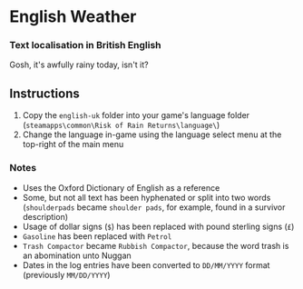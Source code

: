 # English Weather
### Text localisation in British English

Gosh, it's awfully rainy today, isn't it?

## Instructions
1) Copy the `english-uk` folder into your game's language folder (```steamapps\common\Risk of Rain Returns\language\```)
2) Change the language in-game using the language select menu at the top-right of the main menu

### Notes
- Uses the Oxford Dictionary of English as a reference
- Some, but not all text has been hyphenated or split into two words (`shoulderpads` became `shoulder pads`, for example, found in a survivor description)
- Usage of dollar signs (`$`) has been replaced with pound sterling signs (`£`)
- `Gasoline` has been replaced with `Petrol`
- `Trash Compactor` became `Rubbish Compactor`, because the word trash is an abomination unto Nuggan
- Dates in the log entries have been converted to `DD/MM/YYYY` format (previously `MM/DD/YYYY`)